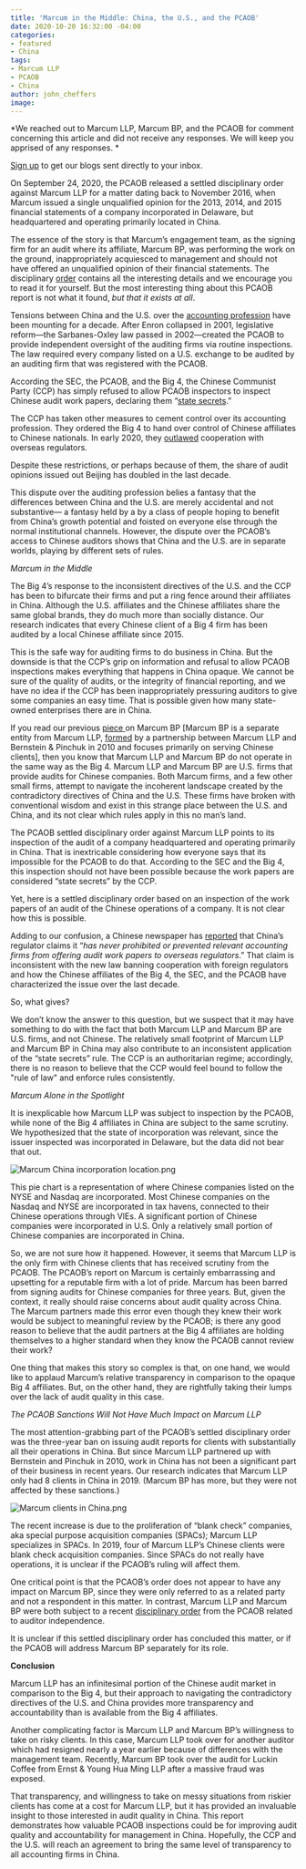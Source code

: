 ```yaml
---
title: 'Marcum in the Middle: China, the U.S., and the PCAOB'
date: 2020-10-20 16:32:00 -04:00
categories:
- featured
- China
tags:
- Marcum LLP
- PCAOB
- China
author: john_cheffers
image: 
---
```


*We reached out to Marcum LLP, Marcum BP, and the PCAOB for comment concerning this article and did not receive any responses.  We will keep you apprised of any responses. *

[Sign up](https://blog.watchdogresearch.com/signup/) to get our blogs sent directly to your inbox.

On September 24, 2020, the PCAOB released a settled disciplinary order against Marcum LLP for a matter dating back to November 2016, when Marcum issued a single unqualified opinion for the 2013, 2014, and 2015 financial statements of a company incorporated in Delaware, but headquartered and operating primarily located in China.

The essence of the story is that Marcum’s engagement team, as the signing firm for an audit where its affiliate, Marcum BP, was performing the work on the ground, inappropriately acquiesced to management and should not have offered an unqualified opinion of their financial statements. The disciplinary [order](https://pcaobus.org/Enforcement/Decisions/Documents/105-2020-012-MARCUM-LLP.pdf) contains all the interesting details and we encourage you to read it for yourself. But the most interesting thing about this PCAOB report is not what it found, *but that it exists at all*.

Tensions between China and the U.S. over the [accounting profession](https://blog.watchdogresearch.com/posts/america-runs-from-luckin-clash-over-pcaob/) have been mounting for a decade. After Enron collapsed in 2001, legislative reform—the Sarbanes-Oxley law passed in 2002—created the PCAOB to provide independent oversight of the auditing firms via routine inspections. The law required every company listed on a U.S. exchange to be audited by an auditing firm that was registered with the PCAOB.

According the SEC, the PCAOB, and the Big 4, the Chinese Communist Party (CCP) has simply refused to allow PCAOB inspectors to inspect Chinese audit work papers, declaring them “[state secrets](https://www.sec.gov/news/public-statement/statement-vital-role-audit-quality-and-regulatory-access-audit-and-other).”

The CCP has taken other measures to cement control over its accounting profession. They ordered the Big 4 to hand over control of Chinese affiliates to Chinese nationals. In early 2020, they [outlawed](https://www.wsj.com/articles/u-s-moves-to-audit-chinese-firms-market-frets-over-what-comes-next-11590485401) cooperation with overseas regulators.

Despite these restrictions, or perhaps because of them, the share of audit opinions issued out Beijing has doubled in the last decade.

This dispute over the auditing profession belies a fantasy that the differences between China and the U.S. are merely accidental and not substantive— a fantasy held by a by a class of people hoping to benefit from China’s growth potential and foisted on everyone else through the normal institutional channels. However, the dispute over the PCAOB’s access to Chinese auditors shows that China and the U.S. are in separate worlds, playing by different sets of rules.

*Marcum in the Middle*

The Big 4’s response to the inconsistent directives of the U.S. and the CCP has been to bifurcate their firms and put a ring fence around their affiliates in China. Although the U.S. affiliates and the Chinese affiliates share the same global brands, they do much more than socially distance. Our research indicates that every Chinese client of a Big 4 firm has been audited by a local Chinese affiliate since 2015.

This is the safe way for auditing firms to do business in China. But the downside is that the CCP’s grip on information and refusal to allow PCAOB inspections makes everything that happens in China opaque. We cannot be sure of the quality of audits, or the integrity of financial reporting, and we have no idea if the CCP has been inappropriately pressuring auditors to give some companies an easy time. That is possible given how many state-owned enterprises there are in China.

If you read our previous [piece ](https://blog.watchdogresearch.com/posts/where-in-the-world-is-marcum-bernstein-pinchuk/)on Marcum BP \[Marcum BP is a separate entity from Marcum LLP, [formed](https://www.accountingtoday.com/news/pcaob-sanctions-marcum-from-doing-china-audits?utm_medium=social&utm_content=socialflow&utm_source=twitter&utm_campaign=accountingtoday-tw) by a partnership between Marcum LLP and Bernstein & Pinchuk in 2010 and focuses primarily on serving Chinese clients\], then you know that Marcum LLP and Marcum BP do not operate in the same way as the Big 4. Marcum LLP and Marcum BP are U.S. firms that provide audits for Chinese companies. Both Marcum firms, and a few other small firms, attempt to navigate the incoherent landscape created by the contradictory directives of China and the U.S. These firms have broken with conventional wisdom and exist in this strange place between the U.S. and China, and its not clear which rules apply in this no man’s land.

The PCAOB settled disciplinary order against Marcum LLP points to its inspection of the audit of a company headquartered and operating primarily in China. That is inextricable considering how everyone says that its impossible for the PCAOB to do that. According to the SEC and the Big 4, this inspection should not have been possible because the work papers are considered “state secrets” by the CCP.

Yet, here is a settled disciplinary order based on an inspection of the work papers of an audit of the Chinese operations of a company. It is not clear how this is possible.

Adding to our confusion, a Chinese newspaper has [reported](http://www.xinhuanet.com/english/2020-08/09/c_139275803.htm) that China’s regulator claims it “*has never prohibited or prevented relevant accounting firms from offering audit work papers to overseas regulators*.” That claim is inconsistent with the new law banning cooperation with foreign regulators and how the Chinese affiliates of the Big 4, the SEC, and the PCAOB have characterized the issue over the last decade.

So, what gives?

We don’t know the answer to this question, but we suspect that it may have something to do with the fact that both Marcum LLP and Marcum BP are U.S. firms, and not Chinese. The relatively small footprint of Marcum LLP and Marcum BP in China may also contribute to an inconsistent application of the “state secrets” rule.  The CCP is an authoritarian regime; accordingly, there is no reason to believe that the CCP would feel bound to follow the "rule of law" and enforce rules consistently.

*Marcum Alone in the Spotlight*

It is inexplicable how Marcum LLP was subject to inspection by the PCAOB, while none of the Big 4 affiliates in China are subject to the same scrutiny. We hypothesized that the state of incorporation was relevant, since the issuer inspected was incorporated in Delaware, but the data did not bear that out.

![Marcum China incorporation location.png](/uploads/Marcum%20China%20incorporation%20location.png)

This pie chart is a representation of where Chinese companies listed on the NYSE and Nasdaq are incorporated. Most Chinese companies on the Nasdaq and NYSE are incorporated in tax havens, connected to their Chinese operations through VIEs. A significant portion of Chinese companies were incorporated in U.S. Only a relatively small portion of Chinese companies are incorporated in China.

So, we are not sure how it happened. However, it seems that Marcum LLP is the only firm with Chinese clients that has received scrutiny from the PCAOB. The PCAOB’s report on Marcum is certainly embarrassing and upsetting for a reputable firm with a lot of pride. Marcum has been barred from signing audits for Chinese companies for three years. But, given the context, it really should raise concerns about audit quality across China. The Marcum partners made this error even though they knew their work would be subject to meaningful review by the PCAOB; is there any good reason to believe that the audit partners at the Big 4 affiliates are holding themselves to a higher standard when they know the PCAOB cannot review their work?

One thing that makes this story so complex is that, on one hand, we would like to applaud Marcum’s relative transparency in comparison to the opaque Big 4 affiliates. But, on the other hand, they are rightfully taking their lumps over the lack of audit quality in this case.

*The PCAOB Sanctions Will Not Have Much Impact on Marcum LLP*

The most attention-grabbing part of the PCAOB’s settled disciplinary order was the three-year ban on issuing audit reports for clients with substantially all their operations in China. But since Marcum LLP partnered up with Bernstein and Pinchuk in 2010, work in China has not been a significant part of their business in recent years. Our research indicates that Marcum LLP only had 8 clients in China in 2019. (Marcum BP has more, but they were not affected by these sanctions.)

![Marcum clients in China.png](/uploads/Marcum%20clients%20in%20China.png)

The recent increase is due to the proliferation of “blank check” companies, aka special purpose acquisition companies (SPACs); Marcum LLP specializes in SPACs. In 2019, four of Marcum LLP’s Chinese clients were blank check acquisition companies. Since SPACs do not really have operations, it is unclear if the PCAOB’s ruling will affect them.

One critical point is that the PCAOB’s order does not appear to have any impact on Marcum BP, since they were only referred to as a related party and not a respondent in this matter. In contrast, Marcum LLP and Marcum BP were both subject to a recent [disciplinary order](https://pcaobus.org/News/Releases/Pages/PCAOB-Sanctions-Two-Firms-and-One-Individual-for-Auditor-Independence-Violations.aspx) from the PCAOB related to auditor independence.

It is unclear if this settled disciplinary order has concluded this matter, or if the PCAOB will address Marcum BP separately for its role.

**Conclusion**

Marcum LLP has an infinitesimal portion of the Chinese audit market in comparison to the Big 4, but their approach to navigating the contradictory directives of the U.S. and China provides more transparency and accountability than is available from the Big 4 affiliates.

Another complicating factor is Marcum LLP and Marcum BP’s willingness to take on risky clients. In this case, Marcum LLP took over for another auditor which had resigned nearly a year earlier because of differences with the management team. Recently, Marcum BP took over the audit for Luckin Coffee from Ernst & Young Hua Ming LLP after a massive fraud was exposed.

That transparency, and willingness to take on messy situations from riskier clients has come at a cost for Marcum LLP, but it has provided an invaluable insight to those interested in audit quality in China. This report demonstrates how valuable PCAOB inspections could be for improving audit quality and accountability for management in China. Hopefully, the CCP and the U.S. will reach an agreement to bring the same level of transparency to all accounting firms in China.